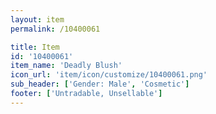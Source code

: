 ```yaml
---
layout: item
permalink: /10400061

title: Item
id: '10400061'
item_name: 'Deadly Blush'
icon_url: 'item/icon/customize/10400061.png'
sub_header: ['Gender: Male', 'Cosmetic']
footer: ['Untradable, Unsellable']
---
```

